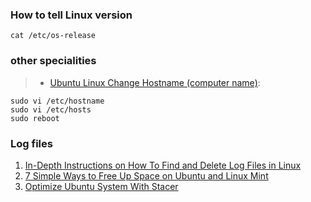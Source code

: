 ### How to tell Linux version
```
cat /etc/os-release
```
### other specialities
> - [Ubuntu Linux Change Hostname (computer name)](https://www.cyberciti.biz/faq/ubuntu-change-hostname-command/):
```
sudo vi /etc/hostname
sudo vi /etc/hosts
sudo reboot
```
### Log files
1. [In-Depth Instructions on How To Find and Delete Log Files in Linux](https://recoverit.wondershare.com/file-recovery/linux-clear-logs.html)
2. [7 Simple Ways to Free Up Space on Ubuntu and Linux Mint](https://itsfoss.com/free-up-space-ubuntu-linux/)
3. [Optimize Ubuntu System With Stacer](https://itsfoss.com/optimize-ubuntu-stacer/)